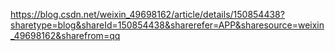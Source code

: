 https://blog.csdn.net/weixin_49698162/article/details/150854438?sharetype=blog&shareId=150854438&sharerefer=APP&sharesource=weixin_49698162&sharefrom=qq